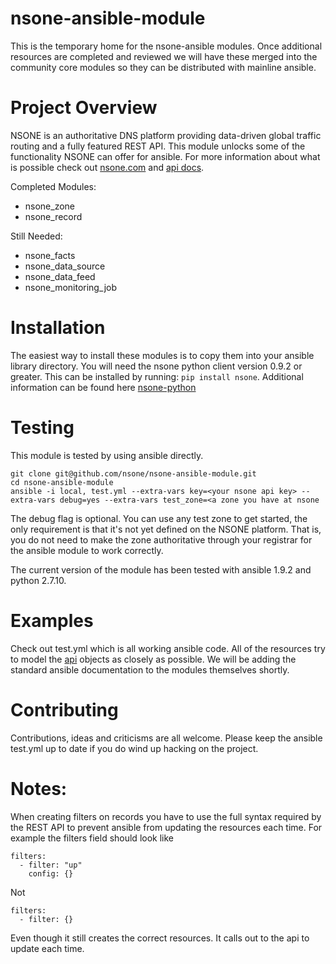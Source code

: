 nsone-ansible-module
====================

This is the temporary home for the nsone-ansible modules. Once additional resources are completed and reviewed we will have these merged into the community core modules so they can be distributed with mainline ansible.

Project Overview
================

NSONE is an authoritative DNS platform providing data-driven global traffic routing and a fully featured REST API. This module unlocks some of the functionality NSONE can offer for ansible. For more information about what is possible check out [nsone.com](nsone.com) and [api docs](https://nsone.net/api/).

Completed Modules:
 - nsone_zone
 - nsone_record

Still Needed:
 - nsone_facts
 - nsone_data_source
 - nsone_data_feed
 - nsone_monitoring_job

Installation
============

The easiest way to install these modules is to copy them into your ansible library directory. You will need the nsone python client version 0.9.2 or greater. This can be installed by running: `pip install nsone`. Additional information can be found here [nsone-python](https://github.com/nsone/nsone-python)

Testing
=======

This module is tested by using ansible directly. 

	git clone git@github.com/nsone/nsone-ansible-module.git
	cd nsone-ansible-module
	ansible -i local, test.yml --extra-vars key=<your nsone api key> --extra-vars debug=yes --extra-vars test_zone=<a zone you have at nsone

The debug flag is optional. You can use any test zone to get started, the only requirement is that it's not yet defined on the NSONE platform. That is, you do not need to make the zone authoritative through your registrar for the ansible module to work correctly.

The current version of the module has been tested with ansible 1.9.2 and python 2.7.10.

Examples
========

Check out test.yml which is all working ansible code. All of the resources try to model the [api](https://nsone.net/api/) objects as closely as possible. We will be adding the standard ansible documentation to the modules themselves shortly.

Contributing
============

Contributions, ideas and criticisms are all welcome. Please keep the ansible test.yml up to date if you do wind up hacking on the project.

Notes:
=====
When creating filters on records you have to use the full syntax required by the REST API to prevent ansible from updating the resources each time. For example the filters field should look like 

	filters:
	  - filter: "up"
	    config: {}

 Not

 	filters:
 	  - filter: {}

 Even though it still creates the correct resources. It calls out to the api to update each time.
